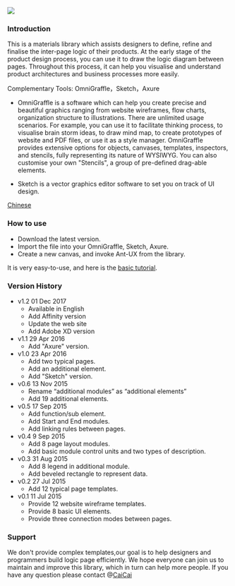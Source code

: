 ![](https://os.alipayobjects.com/rmsportal/rsMrkeBBgzXEeYg.svg)


### Introduction

This is a materials library which assists designers to define, refine and finalise the inter-page logic of their products. At the early stage of the product design process, you can use it to draw the logic diagram between pages. Throughout this process, it can help you visualise and understand product architectures and business processes more easily.

Complementary Tools: OmniGraffle，Sketch，Axure

* OmniGraffle is a software which can help you create precise and beautiful graphics ranging from website wireframes, flow charts, organization structure to illustrations. There are unlimited usage scenarios. For example, you can use it to facilitate thinking process, to visualise brain storm ideas, to draw mind map, to create prototypes of website and PDF files, or use it as a style manager. OmniGraffle provides extensive options for objects, canvases, templates, inspectors, and stencils, fully representing its nature of WYSIWYG. You can also customise your own "Stencils", a group of pre-defined drag-able elements.

* Sketch is a vector graphics editor software to set you on track of UI design.

[Chinese](https://github.com/ant-design/ant-ux/wiki/%E4%B8%AD%E6%96%87%E4%BB%8B%E7%BB%8D)

###  How to use

* Download the latest version.
* Import the file into your OmniGraffle, Sketch, Axure.
* Create a new canvas, and invoke Ant-UX from the library.

It is very easy-to-use, and here is the [basic tutorial](http://beforweb.com/node/202).

### Version History

* v1.2   01 Dec 2017
  * Available in English
  * Add Affinity version
  * Update the web site
  * Add Adobe XD version
* v1.1   29 Apr 2016
  * Add "Axure" version.
* v1.0   23 Apr 2016
  * Add two typical pages.
  * Add an additional element.
  * Add "Sketch" version.
* v0.6   13 Nov 2015
  * Rename “additional modules” as “additional elements”
  * Add 19 additional  elements.
* v0.5   17 Sep 2015
  * Add function/sub element.
  * Add Start and End modules.
  * Add linking rules between pages.
* v0.4   9 Sep 2015
  * Add 8 page layout modules.
  * Add basic module control units and two types of description.  
* v0.3   31 Aug 2015
  *  Add 8 legend in additional module. 
  * Add beveled rectangle to represent data.
* v0.2   27 Jul 2015
  * Add 12 typical page templates. 
* v0.1   11 Jul 2015
  * Provide 12 website wireframe templates.
  * Provide 8 basic UI elements.
  * Provide three connection modes between pages.

### Support

We don't provide complex templates,our goal is to help designers and programmers build logic page efficiently. We hope everyone can join us to maintain and improve this library, which in turn can help more people. If you have any question please contact @[CaiCai](https://www.caicai.me)
